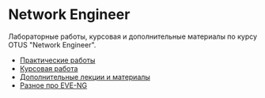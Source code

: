 # Network Engineer
Лабораторные работы, курсовая и дополнительные материалы по курсу OTUS "Network Engineer".

 - [Практические работы](labs/)
 - [Курсовая работа](diplom/)
 - [Дополнительные лекции и материалы](other/)
 - [Разное про EVE-NG](eve-ng/)

